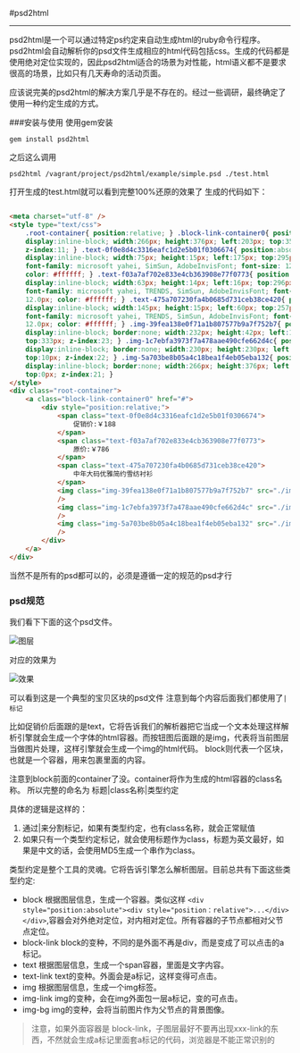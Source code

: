 #psd2html

---

psd2html是一个可以通过特定ps约定来自动生成html的ruby命令行程序。
psd2html会自动解析你的psd文件生成相应的html代码包括css。生成的代码都是使用绝对定位实现的，因此psd2html适合的场景为对性能，html语义都不是要求很高的场景，比如只有几天寿命的活动页面。

应该说完美的psd2html的解决方案几乎是不存在的。经过一些调研，最终确定了使用一种约定生成的方式。


###安装与使用
使用gem安装
```
gem install psd2html
```

之后这么调用
```
psd2html /vagrant/project/psd2html/example/simple.psd ./test.html
```
打开生成的test.html就可以看到完整100%还原的效果了
生成的代码如下：

```html

<meta charset="utf-8" />
<style type="text/css">
    .root-container{ position:relative; } .block-link-container0{ position:absolute;
    display:inline-block; width:266px; height:376px; left:203px; top:35px;
    z-index:11; } .text-0f0e8d4c3316eafc1d2e5b01f0306674{ position:absolute;
    display:inline-block; width:75px; height:15px; left:175px; top:295px; z-index:26;
    font-family: microsoft yahei, SimSun, AdobeInvisFont; font-size: 12.0px;
    color: #ffffff; } .text-f03a7af702e833e4cb363908e77f0773{ position:absolute;
    display:inline-block; width:63px; height:14px; left:16px; top:296px; z-index:25;
    font-family: microsoft yahei, TRENDS, SimSun, AdobeInvisFont; font-size:
    12.0px; color: #ffffff; } .text-475a707230fa4b0685d731ceb38ce420{ position:absolute;
    display:inline-block; width:145px; height:15px; left:60px; top:257px; z-index:24;
    font-family: microsoft yahei, TRENDS, SimSun, AdobeInvisFont; font-size:
    12.0px; color: #ffffff; } .img-39fea138e0f71a1b807577b9a7f752b7{ position:absolute;
    display:inline-block; border:none; width:232px; height:42px; left:16px;
    top:333px; z-index:23; } .img-1c7ebfa3973f7a478aae490cfe662d4c{ position:absolute;
    display:inline-block; border:none; width:230px; height:230px; left:18px;
    top:10px; z-index:22; } .img-5a703be8b05a4c18bea1f4eb05eba132{ position:absolute;
    display:inline-block; border:none; width:266px; height:376px; left:0px;
    top:0px; z-index:21; }
</style>
<div class="root-container">
    <a class="block-link-container0" href="#">
        <div style="position:relative;">
            <span class="text-0f0e8d4c3316eafc1d2e5b01f0306674">
                促销价:￥188
            </span>
            <span class="text-f03a7af702e833e4cb363908e77f0773">
                原价:￥786
            </span>
            <span class="text-475a707230fa4b0685d731ceb38ce420">
                中年大码优雅简约雪纺衬衫
            </span>
            <img class="img-39fea138e0f71a1b807577b9a7f752b7" src="./img-source-39fea138e0f71a1b807577b9a7f752b7-1400059230.png"
            />
            <img class="img-1c7ebfa3973f7a478aae490cfe662d4c" src="./img-source-1c7ebfa3973f7a478aae490cfe662d4c-1400059230.png"
            />
            <img class="img-5a703be8b05a4c18bea1f4eb05eba132" src="./img-source-5a703be8b05a4c18bea1f4eb05eba132-1400059231.png"
            />
        </div>
    </a>
</div>
```

当然不是所有的psd都可以的，必须是遵循一定的规范的psd才行



### psd规范

我们看下下面的这个psd文件。 

![图层](http://blogzwk.qiniudn.com/aa.JPG)

对应的效果为 

![效果](http://blogzwk.qiniudn.com/22.jpg)

可以看到这是一个典型的宝贝区块的psd文件
注意到每个内容后面我们都使用了`|标记`

比如促销价后面跟的是text，它将告诉我们的解析器把它当成一个文本处理这样解析引擎就会生成一个字体的html容器。而按钮图后面跟的是img，代表将当前图层当做图片处理，这样引擎就会生成一个img的html代码。
block则代表一个区块，也就是一个容器，用来包裹里面的内容。

注意到block前面的container了没。container将作为生成的html容器的class名称。
所以完整的命名为 标题|class名称|类型约定

具体的逻辑是这样的：

1. 通过|来分割标记，如果有类型约定，也有class名称，就会正常赋值 
2. 如果只有一个类型约定标记，就会使用标题作为class，标题为英文最好，如果是中文的话，会使用MD5生成一个串作为class。

类型约定是整个工具的灵魂。它将告诉引擎怎么解析图层。目前总共有下面这些类型约定:

* block 根据图层信息，生成一个容器。类似这样 `<div style="position:absolute"><div style="position：relative">...</div></div>`,容器会对外绝对定位，对内相对定位。所有容器的子节点都相对父节点定位。
* block-link block的变种，不同的是外面不再是div，而是变成了可以点击的a标记。
* text 根据图层信息，生成一个span容器，里面是文字内容。
* text-link text的变种。外面会是a标记，这样变得可点击。
* img 根据图层信息，生成一个img标签。
* img-link img的变种，会在img外面包一层a标记，变的可点击。
* img-bg img的变种，会将当前图片作为父节点的背景图像。

> 注意，如果外面容器是 block-link，子图层最好不要再出现xxx-link的东西，不然就会生成a标记里面套a标记的代码，浏览器是不能正常识别的

